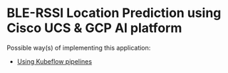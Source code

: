 # BLE-RSSI Location Prediction using Cisco UCS & GCP Al platform

Possible way(s) of implementing this application:
  - [Using Kubeflow pipelines](./pipelines)
